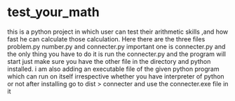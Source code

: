 # test_your_math
this is a python project in which user can test their arithmetic skills 
,and how fast he can calculate those calculation.
Here there are the three files problem.py number.py and connecter.py important one is connecter.py and the only thing you have to do it is run the connecter.py and the program will start
just make sure you have the other file in the directory and python installed.
i am also adding an executable file of the given python program which can run on itself irrespective whether you have interpreter of python or not
after installing go to dist > connecter and use the connecter.exe file in it

